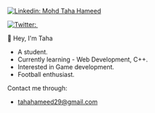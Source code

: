 [![Linkedin: Mohd Taha Hameed](https://img.shields.io/badge/-Mohd%20Taha%20Hameed-blue?style=flat-square&logo=Linkedin&logoColor=white&link=https://www.linkedin.com/in/mohd-taha-hameed-a89443200/)](https://www.linkedin.com/in/mohd-taha-hameed-a89443200/)

[![Twitter: ](https://img.shields.io/twitter/follow/tahahameed_?style=social)](https://twitter.com/tahahameed_)

👋 Hey, I'm Taha 
   - A student.
   - Currently learning - Web Development, C++.
   - Interested in Game development.
   - Football enthusiast.
   
Contact me through:
   - tahahameed29@gmail.com
    



